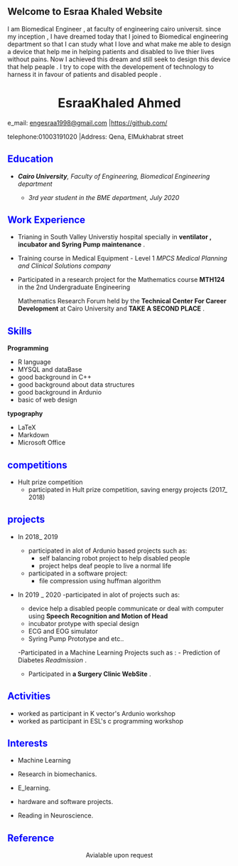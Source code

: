 ## Welcome to Esraa Khaled Website
I am Biomedical Engineer , at faculty of engineering cairo universit. since my inception , I have dreamed today that I joined to Biomedical engineering department so that I can study what I love and what make me able to design a device that help me in helping patients and disabled to live thier lives without pains. Now I achieved this dream and still seek to design this device that help peaple . I try to cope with the developement of technology to harness it in favour of patients and disabled people . 

# <center>EsraaKhaled Ahmed
 e_mail: engesraa1998@gmail.com |https://github.com/
 
 telephone:01003191020 |Address: Qena, ElMukhabrat street


## <span style ="color:blue">**Education**
- *__Cairo University__, Faculty of Engineering, Biomedical Engineering department*


   - *3rd year student in the BME department, July 2020*


## <span style ="color:blue">**Work Experience**</span>


- Trianing in South Valley Universtiy hospital specially in **ventilator , incubator and Syring Pump  maintenance** .


- Training course in Medical Equipment - Level 1 *MPCS Medical Planning and Clinical Solutions company*



- Participated in a research project for the Mathematics course **MTH124** in the 2nd Undergraduate Engineering 

     Mathematics Research Forum held by the **Technical Center For Career Development**  at Cairo University  and **TAKE A SECOND PLACE** .


## <span style ="color:blue">**Skills**</span>

  **Programming**


- R language 
- MYSQL and dataBase
- good background in C++
- good background about data structures
- good background in Ardunio
- basic of web design  


**typography** 


- LaTeX 
- Markdown 
- Microsoft Office

## <span style ="color:blue"> **competitions**

  - Hult prize competition 
    - participated in Hult prize competition, saving energy projects (2017_ 2018) 


## <span style ="color:blue"> **projects**
- In 2018_ 2019
    - participated in alot of Ardunio based projects such as:
        - self balancing robot project to help disabled people 
        - project helps deaf people to live a normal life
    - participated in a software project: 
        - file compression using huffman algorithm
 - In 2019 _ 2020
   -participated in alot of projects such as:
      - device help a disabled people communicate or deal with computer using **Speech Recognition and Motion of Head**
      - incubator protype with special design 
      - ECG and EOG simulator 
      - Syring Pump Prototype and etc..
 
   -Participated in a Machine Learning Projects such as :
       - Prediction of Diabetes *Readmission* .
   - Participated in **a Surgery Clinic WebSite** .

## <span style ="color:blue"> **Activities**

- worked as participant in K vector's Ardunio workshop
- worked as participant in ESL's c programming workshop
## <span style ="color:blue">**Interests**
 
 
- Machine Learning 

- Research in biomechanics.

- E_learning.

- hardware and software projects.

- Reading in Neuroscience.

## <span style ="color:blue"> **Reference**
<center> Avialable upon request</center>
 

